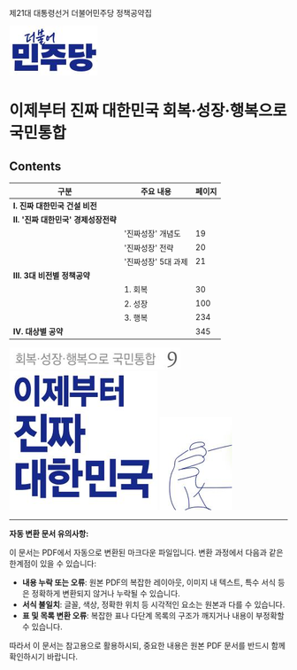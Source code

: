 제21대 대통령선거 더불어민주당 정책공약집

![표지 이미지](_page_0_Picture_1.jpeg)

# 이제부터 진짜 대한민국 회복·성장·행복으로 국민통합

## Contents

| 구분                      | 주요 내용                     | 페이지 |
|---------------------------|-------------------------------|------|
| **Ⅰ. 진짜 대한민국 건설 비전** |                               |      |
| **Ⅱ. '진짜 대한민국' 경제성장전략** |                               |      |
|                           | '진짜성장' 개념도             | 19   |
|                           | '진짜성장' 전략               | 20   |
|                           | '진짜성장' 5대 과제           | 21   |
| **Ⅲ. 3대 비전별 정책공약**  |                               |      |
|                           | 1. 회복                       | 30   |
|                           | 2. 성장                       | 100  |
|                           | 3. 행복                       | 234  |
| **Ⅳ. 대상별 공약**         |                               | 345  |

![목차 관련 이미지 1](_page_2_Picture_6.jpeg)
![목차 관련 이미지 2](_page_3_Picture_1.jpeg)
![목차 관련 이미지 3](_page_3_Picture_2.jpeg)

---

**자동 변환 문서 유의사항:**

이 문서는 PDF에서 자동으로 변환된 마크다운 파일입니다. 변환 과정에서 다음과 같은 한계점이 있을 수 있습니다:

*   **내용 누락 또는 오류**: 원본 PDF의 복잡한 레이아웃, 이미지 내 텍스트, 특수 서식 등은 정확하게 변환되지 않거나 누락될 수 있습니다.
*   **서식 불일치**: 글꼴, 색상, 정확한 위치 등 시각적인 요소는 원본과 다를 수 있습니다.
*   **표 및 목록 변환 오류**: 복잡한 표나 다단계 목록의 구조가 깨지거나 내용이 부정확할 수 있습니다.

따라서 이 문서는 참고용으로 활용하시되, 중요한 내용은 원본 PDF 문서를 반드시 함께 확인하시기 바랍니다.
